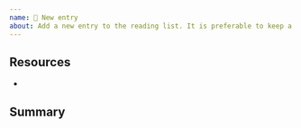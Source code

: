 ```yaml
---
name: 📝 New entry
about: Add a new entry to the reading list. It is preferable to keep a summary of what you understand.
---
```


## Resources

- 

## Summary


